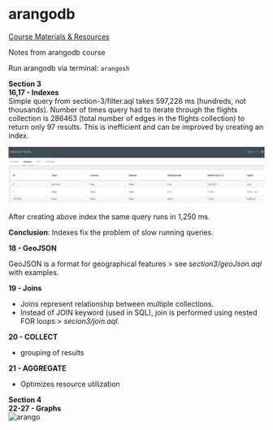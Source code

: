 # arangodb

[Course Materials & Resources](https://arangodb.com/learn/first-day/udemy/) <br>

Notes from arangodb course

Run arangodb via terminal: `arangosh`

**Section 3** <br>
**16,17 - Indexes** <br>
Simple query from section-3/filter.aql takes 597,228 ms (hundreds, not thousands). Number of times query had to iterate through the flights collection is 286463 (total number of edges in the flights collection) to return only 97 results. This is inefficient and can be improved by creating an index.

![Alt text](image.png)

After creating above index the same query runs in 1,250 ms.

**Conclusion**: Indexes fix the problem of slow running queries.

**18 - GeoJSON** <br>

GeoJSON is a format for geographical features > see *section3/geoJson.aql* with examples.

**19 - Joins** <br>

- Joins represent relationship between multiple collections.
- Instead of JOIN keyword (used in SQL), join is performed using nested FOR loops > *secion3/join.aql*.

**20 - COLLECT** <br>
- grouping of results

**21 - AGGREGATE** <br>
- Optimizes resource utilization

**Section 4** <br>
**22-27 - Graphs** <br>
<img width="859" alt="arango" src="https://github.com/anajovanoviic/arangodb/assets/51513732/41e6bda7-3df8-4c78-89fc-632a725a54ad">



